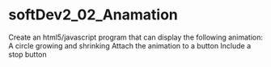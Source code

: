 # softDev2_02_Anamation
Create an html5/javascript program that can display the following animation: A circle growing and shrinking Attach the animation to a button Include a stop button
